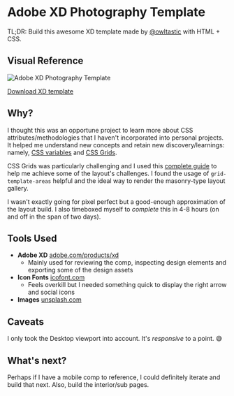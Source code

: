 # Adobe XD Photography Template

TL;DR: Build this awesome XD template made by [@owltastic](https://www.owltastic.com) with HTML + CSS.

## Visual Reference 
![Adobe XD Photography Template](https://adobe.scene7.com/is/image/AdobeCreate/photography_DSC20210406_XDPortfolio_GA?$small$ "Design made by Meagan Fisher Couldwell")

[Download XD template](https://creativecloud.adobe.com/discover/article/design-your-own-creative-portfolio-in-adobe-xd)

## Why?
I thought this was an opportune project to learn more about CSS attributes/methodologies that I haven't incorporated into personal projects. It helped me understand new concepts and retain new discovery/learnings: namely, [CSS variables](https://developer.mozilla.org/en-US/docs/Web/CSS/var()) and [CSS Grids](https://developer.mozilla.org/en-US/docs/Web/CSS/CSS_Grid_Layout).

CSS Grids was particularly challenging and I used this [complete guide](https://css-tricks.com/snippets/css/complete-guide-grid/) to help me achieve some of the layout's challenges. I found the usage of `grid-template-areas` helpful and the ideal way to render the masonry-type layout gallery.

I wasn't exactly going for pixel perfect but a good-enough approximation of the layout build. I also timeboxed myself to _complete_ this in 4-8 hours (on and off in the span of two days).

## Tools Used
- **Adobe XD** [adobe.com/products/xd](https://adobe.com/products/xd)
  - Mainly used for reviewing the comp, inspecting design elements and exporting some of the design assets
- **Icon Fonts** [icofont.com](https://icofont.com)
  - Feels overkill but I needed something quick to display the right arrow and social icons
- **Images** [unsplash.com](https://unsplash.com)

## Caveats
I only took the Desktop viewport into account. It's _responsive_ to a point. 😅

## What's next?
Perhaps if I have a mobile comp to reference, I could definitely iterate and build that next. Also, build the interior/sub pages.
